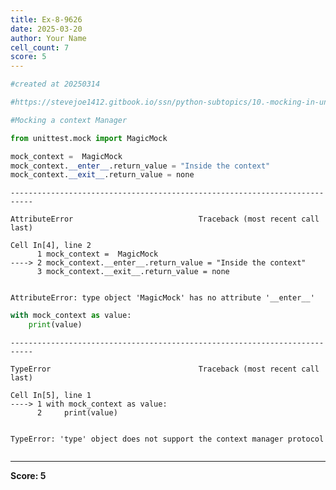 ```yaml
---
title: Ex-8-9626
date: 2025-03-20
author: Your Name
cell_count: 7
score: 5
---
```


```python
#created at 20250314
```


```python
#https://stevejoe1412.gitbook.io/ssn/python-subtopics/10.-mocking-in-unit-tests
```


```python
#Mocking a context Manager
```


```python
from unittest.mock import MagicMock
```


```python
mock_context =  MagicMock
mock_context.__enter__.return_value = "Inside the context"
mock_context.__exit__.return_value = none
```


    ---------------------------------------------------------------------------

    AttributeError                            Traceback (most recent call last)

    Cell In[4], line 2
          1 mock_context =  MagicMock
    ----> 2 mock_context.__enter__.return_value = "Inside the context"
          3 mock_context.__exit__.return_value = none


    AttributeError: type object 'MagicMock' has no attribute '__enter__'



```python
with mock_context as value:
    print(value)
```


    ---------------------------------------------------------------------------

    TypeError                                 Traceback (most recent call last)

    Cell In[5], line 1
    ----> 1 with mock_context as value:
          2     print(value)


    TypeError: 'type' object does not support the context manager protocol



```python

```


---
**Score: 5**